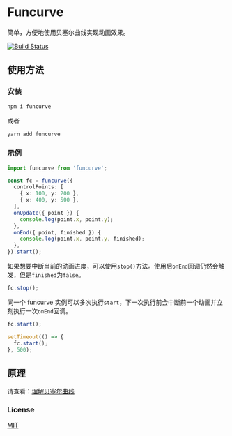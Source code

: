 # Funcurve

简单，方便地使用贝塞尔曲线实现动画效果。

[![Build Status](https://travis-ci.com/yqz0203/funcurve.svg?branch=master)](https://travis-ci.com/yqz0203/funcurve)

## 使用方法

### 安装

```bash
npm i funcurve
```

或者

```bash
yarn add funcurve
```

### 示例

```typescript
import funcurve from 'funcurve';

const fc = funcurve({
  controlPoints: [
    { x: 100, y: 200 },
    { x: 400, y: 500 },
  ],
  onUpdate({ point }) {
    console.log(point.x, point.y);
  },
  onEnd({ point, finished }) {
    console.log(point.x, point.y, finished);
  },
}).start();
```

如果想要中断当前的动画进度，可以使用`stop()`方法。使用后`onEnd`回调仍然会触发，但是`finished`为`false`。

```typescript
fc.stop();
```

同一个 funcurve 实例可以多次执行`start`，下一次执行前会中断前一个动画并立刻执行一次`onEnd`回调。

```typescript
fc.start();

setTimeout(() => {
  fc.start();
}, 500);
```

## 原理

请查看：[理解贝塞尔曲线](https://yqz0203.github.io/realize-bezier/)

### License

[MIT](LICENSE)
